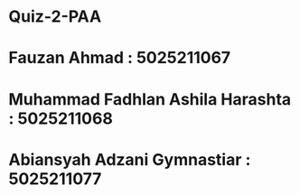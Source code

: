 # Quiz-2-PAA
# Fauzan Ahmad 		          : 5025211067
# Muhammad Fadhlan Ashila Harashta 	: 5025211068
# Abiansyah Adzani Gymnastiar 		  : 5025211077
